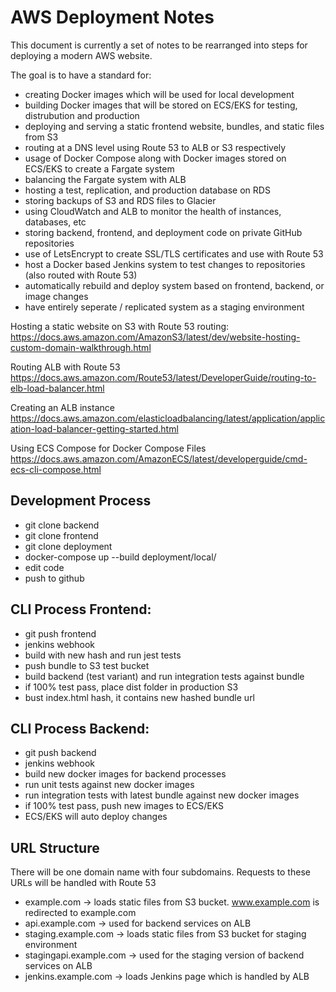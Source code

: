# AWS Deployment Notes

This document is currently a set of notes to be rearranged into steps for deploying a modern AWS website.

The goal is to have a standard for:
- creating Docker images which will be used for local development
- building Docker images that will be stored on ECS/EKS for testing, distrubution and production
- deploying and serving a static frontend website, bundles, and static files from S3
- routing at a DNS level using Route 53 to ALB or S3 respectively
- usage of Docker Compose along with Docker images stored on ECS/EKS to create a Fargate system
- balancing the Fargate system with ALB
- hosting a test, replication, and production database on RDS
- storing backups of S3 and RDS files to Glacier
- using CloudWatch and ALB to monitor the health of instances, databases, etc
- storing backend, frontend, and deployment code on private GitHub repositories
- use of LetsEncrypt to create SSL/TLS certificates and use with Route 53
- host a Docker based Jenkins system to test changes to repositories (also routed with Route 53)
- automatically rebuild and deploy system based on frontend, backend, or image changes
- have entirely seperate / replicated system as a staging environment

Hosting a static website on S3 with Route 53 routing:
https://docs.aws.amazon.com/AmazonS3/latest/dev/website-hosting-custom-domain-walkthrough.html

Routing ALB with Route 53
https://docs.aws.amazon.com/Route53/latest/DeveloperGuide/routing-to-elb-load-balancer.html

Creating an ALB instance
https://docs.aws.amazon.com/elasticloadbalancing/latest/application/application-load-balancer-getting-started.html

Using ECS Compose for Docker Compose Files
https://docs.aws.amazon.com/AmazonECS/latest/developerguide/cmd-ecs-cli-compose.html

## Development Process
- git clone backend
- git clone frontend
- git clone deployment
- docker-compose up --build deployment/local/
- edit code
- push to github

## CLI Process Frontend:
- git push frontend
- jenkins webhook
- build with new hash and run jest tests
- push bundle to S3 test bucket
- build backend (test variant) and run integration tests against bundle
- if 100% test pass, place dist folder in production S3
- bust index.html hash, it contains new hashed bundle url

## CLI Process Backend:
- git push backend
- jenkins webhook
- build new docker images for backend processes
- run unit tests against new docker images
- run integration tests with latest bundle against new docker images
- if 100% test pass, push new images to ECS/EKS
- ECS/EKS will auto deploy changes

## URL Structure
There will be one domain name with four subdomains. Requests to these URLs will be handled with Route 53
- example.com -> loads static files from S3 bucket. www.example.com is redirected to example.com
- api.example.com -> used for backend services on ALB
- staging.example.com -> loads static files from S3 bucket for staging environment
- stagingapi.example.com -> used for the staging version of backend services on ALB
- jenkins.example.com -> loads Jenkins page which is handled by ALB
